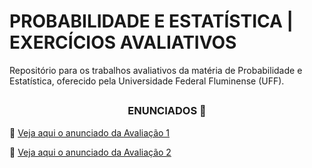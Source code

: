 # PROBABILIDADE E ESTATÍSTICA | EXERCÍCIOS AVALIATIVOS 

Repositório para os trabalhos avaliativos da matéria de Probabilidade e Estatística, oferecido pela Universidade Federal Fluminense (UFF).

## <h3 align="center">ENUNCIADOS 📝</h3> 

📌 [Veja aqui o anunciado da Avaliação 1](https://fnaufel.github.io/site/static/Probest/2022.2/lista1.html)

📌 [Veja aqui o anunciado da Avaliação 2](https://fnaufel.github.io/site/static/Probest/2022.2/lista2.html)


